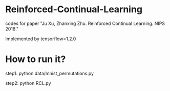 # Reinforced-Continual-Learning
codes for paper "Ju Xu, Zhanxing Zhu. Reinforced Continual Learning. NIPS 2018."

Implemented by tensorflow=1.2.0

# How to run it?

step1: python data/mnist_permutations.py

step2: python RCL.py

